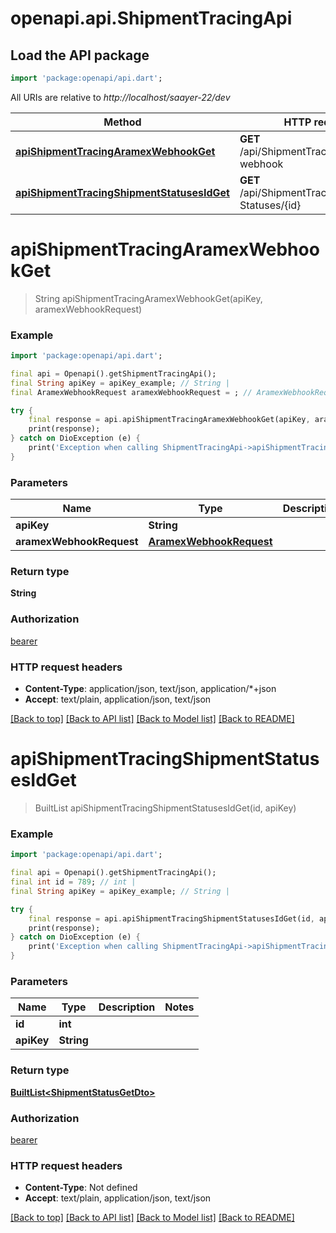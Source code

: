 # openapi.api.ShipmentTracingApi

## Load the API package
```dart
import 'package:openapi/api.dart';
```

All URIs are relative to *http://localhost/saayer-22/dev*

Method | HTTP request | Description
------------- | ------------- | -------------
[**apiShipmentTracingAramexWebhookGet**](ShipmentTracingApi.md#apishipmenttracingaramexwebhookget) | **GET** /api/ShipmentTracing/aramex-webhook | 
[**apiShipmentTracingShipmentStatusesIdGet**](ShipmentTracingApi.md#apishipmenttracingshipmentstatusesidget) | **GET** /api/ShipmentTracing/Shipment-Statuses/{id} | 


# **apiShipmentTracingAramexWebhookGet**
> String apiShipmentTracingAramexWebhookGet(apiKey, aramexWebhookRequest)



### Example
```dart
import 'package:openapi/api.dart';

final api = Openapi().getShipmentTracingApi();
final String apiKey = apiKey_example; // String | 
final AramexWebhookRequest aramexWebhookRequest = ; // AramexWebhookRequest | 

try {
    final response = api.apiShipmentTracingAramexWebhookGet(apiKey, aramexWebhookRequest);
    print(response);
} catch on DioException (e) {
    print('Exception when calling ShipmentTracingApi->apiShipmentTracingAramexWebhookGet: $e\n');
}
```

### Parameters

Name | Type | Description  | Notes
------------- | ------------- | ------------- | -------------
 **apiKey** | **String**|  | 
 **aramexWebhookRequest** | [**AramexWebhookRequest**](AramexWebhookRequest.md)|  | [optional] 

### Return type

**String**

### Authorization

[bearer](../README.md#bearer)

### HTTP request headers

 - **Content-Type**: application/json, text/json, application/*+json
 - **Accept**: text/plain, application/json, text/json

[[Back to top]](#) [[Back to API list]](../README.md#documentation-for-api-endpoints) [[Back to Model list]](../README.md#documentation-for-models) [[Back to README]](../README.md)

# **apiShipmentTracingShipmentStatusesIdGet**
> BuiltList<ShipmentStatusGetDto> apiShipmentTracingShipmentStatusesIdGet(id, apiKey)



### Example
```dart
import 'package:openapi/api.dart';

final api = Openapi().getShipmentTracingApi();
final int id = 789; // int | 
final String apiKey = apiKey_example; // String | 

try {
    final response = api.apiShipmentTracingShipmentStatusesIdGet(id, apiKey);
    print(response);
} catch on DioException (e) {
    print('Exception when calling ShipmentTracingApi->apiShipmentTracingShipmentStatusesIdGet: $e\n');
}
```

### Parameters

Name | Type | Description  | Notes
------------- | ------------- | ------------- | -------------
 **id** | **int**|  | 
 **apiKey** | **String**|  | 

### Return type

[**BuiltList&lt;ShipmentStatusGetDto&gt;**](ShipmentStatusGetDto.md)

### Authorization

[bearer](../README.md#bearer)

### HTTP request headers

 - **Content-Type**: Not defined
 - **Accept**: text/plain, application/json, text/json

[[Back to top]](#) [[Back to API list]](../README.md#documentation-for-api-endpoints) [[Back to Model list]](../README.md#documentation-for-models) [[Back to README]](../README.md)

